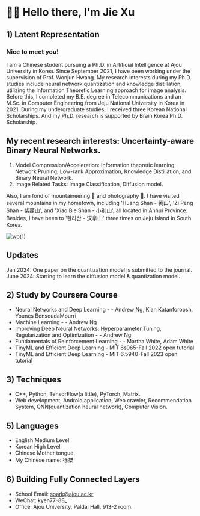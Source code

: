 # 👋👋 Hello there, I'm Jie Xu

## 1) Latent Representation


### Nice to meet you! 

I am a Chinese student pursuing a Ph.D. in Artificial Intelligence at Ajou University in Korea. Since September 2021, I have been working under the supervision of Prof. Wonjun Hwang. My research interests during my Ph.D. studies include neural network quantization and knowledge distillation, utilizing the Information Theoretic Learning approach for image analysis. Before this, I completed my B.E. degree in Telecommunications and an M.Sc. in Computer Engineering from Jeju National University in Korea in 2021. During my undergraduate studies, I received three Korean National Scholarships. And my Ph.D. research is supported by Brain Korea Ph.D. Scholarship.

## My recent research interests: Uncertainty-aware Binary Neural Networks.
1. Model Compression/Acceleration:  Information theoretic learning, Network Pruning, Low-rank Approximation, Knowledge Distillation, and Binary Neural Network.
2. Image Related Tasks: Image Classification, Diffusion model.

Also, I am fond of mountaineering 🗻 and photography 📸. I have visited several mountains in my hometown, including 'Huang Shan - 黄山', 'Zi Peng Shan - 紫蓬山', and 'Xiao Bie Shan - 小别山', all located in Anhui Province. Besides, I have been to '한라산 - 汉拿山' three times on Jeju Island in South Korea.

![wo(1)](https://github.com/Luadoo/Luadoo/assets/58927660/6dca96d0-d4c3-438b-8cce-0f79247e2c27)

## Updates

Jan 2024:  One paper on the quantization model is submitted to the journal.
June 2024: Starting to learn the diffusion model & quantization model.

## 2) Study by Coursera Course
* Neural Networks and Deep Learning - - Andrew Ng, Kian Katanforoosh, Younes BensoudaMourri
* Machine Learning - - Andrew Ng
* Improving Deep Neural Networks: Hyperparameter Tuning, Regularization and Optimization - - Andrew Ng
* Fundamentals of Reinforcement Learning - - Martha White, Adam White
* TinyML and Efficient Deep Learning - MIT 6s965-Fall 2022 open tutorial
* TinyML and Efficient Deep Learning - MIT 6.5940-Fall 2023 open tutorial
  
## 3) Techniques
* C++, Python, TensorFlow(a little), PyTorch, Matrix.
*  Web development, Android application, Web crawler, Recommendation System, QNN(quantization neural network), Computer Vision.
  
## 5) Languages
* English Medium Level
* Korean High Level
* Chinese Mother tongue
* My Chinese name: 徐桀

## 6) Building Fully Connected Layers
* School Email: soark@ajou.ac.kr
* WeChat: kyen77-88_
* Office: Ajou University, Paldal Hall, 913-2 room.

